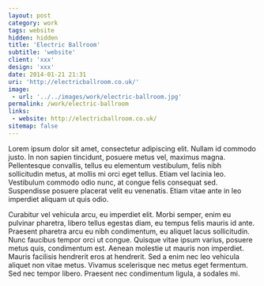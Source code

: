 ```yaml
---
layout: post
category: work
tags: website
hidden: hidden
title: 'Electric Ballroom'
subtitle: 'website'
client: 'xxx'
design: 'xxx'
date: 2014-01-21 21:31
uri: 'http://electricballroom.co.uk/'
image:
 - url: '../../images/work/electric-ballroom.jpg'
permalink: /work/electric-ballroom
links:
 - website: http://electricballroom.co.uk/
sitemap: false
---
```


<p>Lorem ipsum dolor sit amet, consectetur adipiscing elit. Nullam id commodo justo. In non sapien tincidunt, posuere metus vel, maximus magna. Pellentesque convallis, tellus eu elementum vestibulum, felis nibh sollicitudin metus, at mollis mi orci eget tellus. Etiam vel lacinia leo. Vestibulum commodo odio nunc, at congue felis consequat sed. Suspendisse posuere placerat velit eu venenatis. Etiam vitae ante in leo imperdiet aliquam ut quis odio.</p>

<p>Curabitur vel vehicula arcu, eu imperdiet elit. Morbi semper, enim eu pulvinar pharetra, libero tellus egestas diam, eu tempus felis mauris id ante. Praesent pharetra arcu eu nibh condimentum, eu aliquet lacus sollicitudin. Nunc faucibus tempor orci ut congue. Quisque vitae ipsum varius, posuere metus quis, condimentum est. Aenean molestie ut mauris non imperdiet. Mauris facilisis hendrerit eros at hendrerit. Sed a enim nec leo vehicula aliquet non vitae metus. Vivamus scelerisque nec metus eget fermentum. Sed nec tempor libero. Praesent nec condimentum ligula, a sodales mi.</p>
